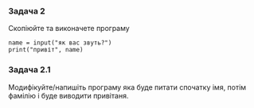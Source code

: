 ### Задача 2
Скопіюйте та виконачете програму  
   
    name = input("як вас звуть?")
    print("привіт", name)
   
### Задача 2.1
Модифікуйте/напишіть програму яка буде питати спочатку імя, потім фамілію і буде виводити привітаня.  
